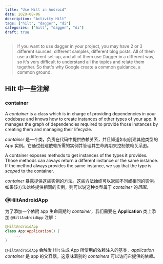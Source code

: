 ```yaml
---
title: "Use Hilt in Android"
date: 2020-08-06
description: "Activity Hilt"
tags: ["hilt", "dagger", "di"]
categories: ["hilt", "dagger", "di"]
draft: true
--- 
```


> If you want to use dagger in  your project, you may have 2 or 3 different sources, different samples, different blog posts. All of them use a different set-up, and all of them use Dagger in a different way, so it's very difficult to understand all the topics and relate them together. So that's why Google create a common guidance, a common ground.

<!--more-->

## Hilt 中一些注解

### container

A *container* is a class which is in charge of providing dependencies in your codebase and knows how to create instances of other types of your app. It manages the graph of dependencies required to provide those instances by creating them and managing their lifecycle.

*container* 是一个类，负责在代码中提供依赖关系，并且知道如何创建其他类型的 App 实例。它通过创建依赖所需的实例并管理其生命周期来控制依赖关系图。

A container exposes methods to get instances of the types it provides. Those methods can always return a different instance or the same instance. If the method always provides the same instance, we say that the type is *scoped* to the container.

*container* 暴露提供这些实例的方法。这些方法始终可以返回不同或相同的实例。如果该方法始终提供相同的实例，则可以说这种类型属于 *container* 的*范围*。

### @HiltAndroidApp

为了添加一个依附 app 生命周期的 *container*，我们需要在 **Application** 类上添加 `@HiltAndroidApp` 注解：

``` kotlin
@HiltAndroidApp
class App:Application() {
    ...
}
```

`@HiltAndroidApp` 会触发 Hilt 生成 App 所使用的依赖注入的基类，*application container* 是 app 的父容器，这意味着别的 *containers* 可以访问它提供的依赖。

[cl]:https://developer.android.com/codelabs/android-hilt?return=https%3A%2F%2Fdeveloper.android.com%2Fcourses%2Fpathways%2Fandroid-week6-jetpack%23codelab-https%3A%2F%2Fdeveloper.android.com%2Fcodelabs%2Fandroid-hilt#3
[bp]:https://github.com/google/dagger/issues/900

